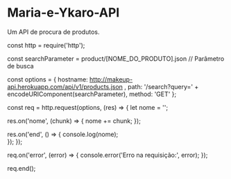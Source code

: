 # Maria-e-Ykaro-API
Um API de procura de produtos.

const http = require('http');

const searchParameter = product/[NOME_DO_PRODUTO].json   // Parâmetro de busca

const options = {
  hostname: http://makeup-api.herokuapp.com/api/v1/products.json ,
  path: '/search?query=' + encodeURIComponent(searchParameter),
  method: 'GET'
};

const req = http.request(options, (res) => {
  let nome = '';

  res.on('nome', (chunk) => {
    nome += chunk;
  });

  res.on('end', () => {
    console.log(nome);  
  });
});

req.on('error', (error) => {
  console.error('Erro na requisição:', error);
});

req.end();
